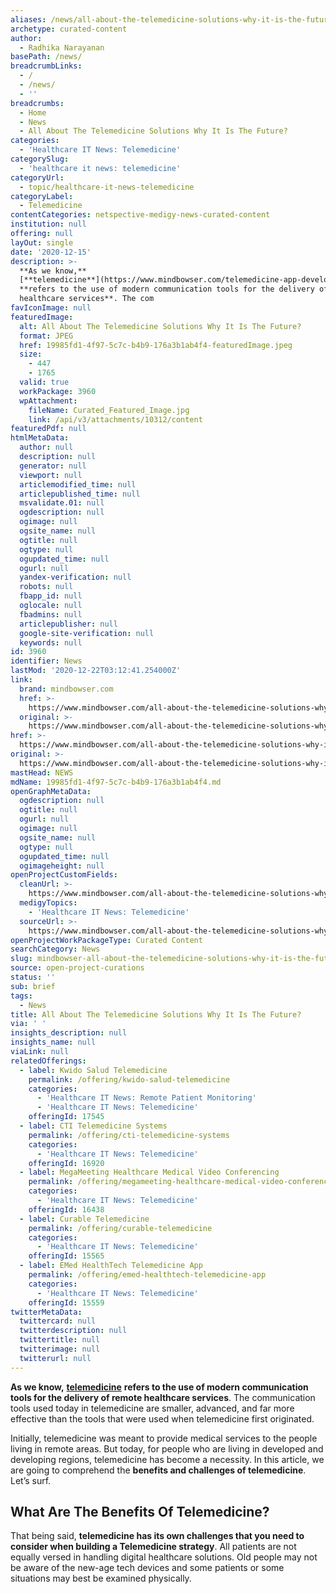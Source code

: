 ```yaml
---
aliases: /news/all-about-the-telemedicine-solutions-why-it-is-the-future
archetype: curated-content
author:
  - Radhika Narayanan
basePath: /news/
breadcrumbLinks:
  - /
  - /news/
  - ''
breadcrumbs:
  - Home
  - News
  - All About The Telemedicine Solutions Why It Is The Future?
categories:
  - 'Healthcare IT News: Telemedicine'
categorySlug:
  - 'healthcare it news: telemedicine'
categoryUrl:
  - topic/healthcare-it-news-telemedicine
categoryLabel:
  - Telemedicine
contentCategories: netspective-medigy-news-curated-content
institution: null
offering: null
layOut: single
date: '2020-12-15'
description: >-
  **As we know,**
  [**telemedicine**](https://www.mindbowser.com/telemedicine-app-development/)
  **refers to the use of modern communication tools for the delivery of remote
  healthcare services**. The com
favIconImage: null
featuredImage:
  alt: All About The Telemedicine Solutions Why It Is The Future?
  format: JPEG
  href: 19985fd1-4f97-5c7c-b4b9-176a3b1ab4f4-featuredImage.jpeg
  size:
    - 447
    - 1765
  valid: true
  workPackage: 3960
  wpAttachment:
    fileName: Curated_Featured_Image.jpg
    link: /api/v3/attachments/10312/content
featuredPdf: null
htmlMetaData:
  author: null
  description: null
  generator: null
  viewport: null
  articlemodified_time: null
  articlepublished_time: null
  msvalidate.01: null
  ogdescription: null
  ogimage: null
  ogsite_name: null
  ogtitle: null
  ogtype: null
  ogupdated_time: null
  ogurl: null
  yandex-verification: null
  robots: null
  fbapp_id: null
  oglocale: null
  fbadmins: null
  articlepublisher: null
  google-site-verification: null
  keywords: null
id: 3960
identifier: News
lastMod: '2020-12-22T03:12:41.254000Z'
link:
  brand: mindbowser.com
  href: >-
    https://www.mindbowser.com/all-about-the-telemedicine-solutions-why-it-is-the-future/?
  original: >-
    https://www.mindbowser.com/all-about-the-telemedicine-solutions-why-it-is-the-future/?utm_campaign=influencer_quote&utm_source=linkedin
href: >-
  https://www.mindbowser.com/all-about-the-telemedicine-solutions-why-it-is-the-future/?
original: >-
  https://www.mindbowser.com/all-about-the-telemedicine-solutions-why-it-is-the-future/?utm_campaign=influencer_quote&utm_source=linkedin
mastHead: NEWS
mdName: 19985fd1-4f97-5c7c-b4b9-176a3b1ab4f4.md
openGraphMetaData:
  ogdescription: null
  ogtitle: null
  ogurl: null
  ogimage: null
  ogsite_name: null
  ogtype: null
  ogupdated_time: null
  ogimageheight: null
openProjectCustomFields:
  cleanUrl: >-
    https://www.mindbowser.com/all-about-the-telemedicine-solutions-why-it-is-the-future/?
  medigyTopics:
    - 'Healthcare IT News: Telemedicine'
  sourceUrl: >-
    https://www.mindbowser.com/all-about-the-telemedicine-solutions-why-it-is-the-future/?utm_campaign=influencer_quote&utm_source=linkedin
openProjectWorkPackageType: Curated Content
searchCategory: News
slug: mindbowser-all-about-the-telemedicine-solutions-why-it-is-the-future
source: open-project-curations
status: ''
sub: brief
tags:
  - News
title: All About The Telemedicine Solutions Why It Is The Future?
via: ' '
insights_description: null
insights_name: null
viaLink: null
relatedOfferings:
  - label: Kwido Salud Telemedicine
    permalink: /offering/kwido-salud-telemedicine
    categories:
      - 'Healthcare IT News: Remote Patient Monitoring'
      - 'Healthcare IT News: Telemedicine'
    offeringId: 17545
  - label: CTI Telemedicine Systems
    permalink: /offering/cti-telemedicine-systems
    categories:
      - 'Healthcare IT News: Telemedicine'
    offeringId: 16920
  - label: MegaMeeting Healthcare Medical Video Conferencing
    permalink: /offering/megameeting-healthcare-medical-video-conferencing
    categories:
      - 'Healthcare IT News: Telemedicine'
    offeringId: 16438
  - label: Curable Telemedicine
    permalink: /offering/curable-telemedicine
    categories:
      - 'Healthcare IT News: Telemedicine'
    offeringId: 15565
  - label: EMed HealthTech Telemedicine App
    permalink: /offering/emed-healthtech-telemedicine-app
    categories:
      - 'Healthcare IT News: Telemedicine'
    offeringId: 15559
twitterMetaData:
  twittercard: null
  twitterdescription: null
  twittertitle: null
  twitterimage: null
  twitterurl: null
---
```

**As we know,** [**telemedicine**](https://www.mindbowser.com/telemedicine-app-development/) **refers to the use of modern communication tools for the delivery of remote healthcare services**. The communication tools used today in telemedicine are smaller, advanced, and far more effective than the tools that were used when telemedicine first originated.

Initially, telemedicine was meant to provide medical services to the people living in remote areas. But today, for people who are living in developed and developing regions, telemedicine has become a necessity. In this article, we are going to comprehend the **benefits and challenges of telemedicine**. Let’s surf.

## What Are The Benefits Of Telemedicine?

That being said, **telemedicine has its own challenges that you need to consider when building a Telemedicine strategy**. All patients are not equally versed in handling digital healthcare solutions. Old people may not be aware of the new-age tech devices and some patients or some situations may best be examined physically.